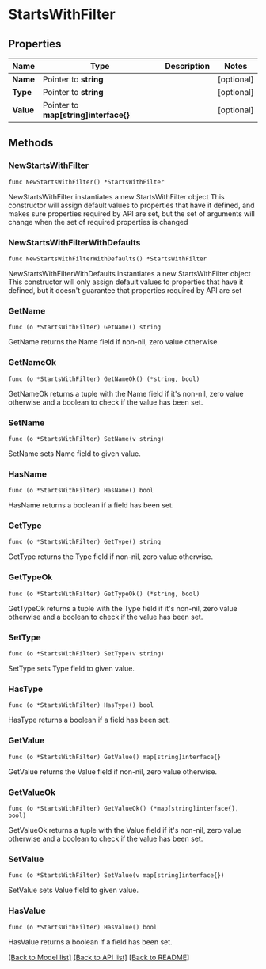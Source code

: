 # StartsWithFilter

## Properties

Name | Type | Description | Notes
------------ | ------------- | ------------- | -------------
**Name** | Pointer to **string** |  | [optional] 
**Type** | Pointer to **string** |  | [optional] 
**Value** | Pointer to **map[string]interface{}** |  | [optional] 

## Methods

### NewStartsWithFilter

`func NewStartsWithFilter() *StartsWithFilter`

NewStartsWithFilter instantiates a new StartsWithFilter object
This constructor will assign default values to properties that have it defined,
and makes sure properties required by API are set, but the set of arguments
will change when the set of required properties is changed

### NewStartsWithFilterWithDefaults

`func NewStartsWithFilterWithDefaults() *StartsWithFilter`

NewStartsWithFilterWithDefaults instantiates a new StartsWithFilter object
This constructor will only assign default values to properties that have it defined,
but it doesn't guarantee that properties required by API are set

### GetName

`func (o *StartsWithFilter) GetName() string`

GetName returns the Name field if non-nil, zero value otherwise.

### GetNameOk

`func (o *StartsWithFilter) GetNameOk() (*string, bool)`

GetNameOk returns a tuple with the Name field if it's non-nil, zero value otherwise
and a boolean to check if the value has been set.

### SetName

`func (o *StartsWithFilter) SetName(v string)`

SetName sets Name field to given value.

### HasName

`func (o *StartsWithFilter) HasName() bool`

HasName returns a boolean if a field has been set.

### GetType

`func (o *StartsWithFilter) GetType() string`

GetType returns the Type field if non-nil, zero value otherwise.

### GetTypeOk

`func (o *StartsWithFilter) GetTypeOk() (*string, bool)`

GetTypeOk returns a tuple with the Type field if it's non-nil, zero value otherwise
and a boolean to check if the value has been set.

### SetType

`func (o *StartsWithFilter) SetType(v string)`

SetType sets Type field to given value.

### HasType

`func (o *StartsWithFilter) HasType() bool`

HasType returns a boolean if a field has been set.

### GetValue

`func (o *StartsWithFilter) GetValue() map[string]interface{}`

GetValue returns the Value field if non-nil, zero value otherwise.

### GetValueOk

`func (o *StartsWithFilter) GetValueOk() (*map[string]interface{}, bool)`

GetValueOk returns a tuple with the Value field if it's non-nil, zero value otherwise
and a boolean to check if the value has been set.

### SetValue

`func (o *StartsWithFilter) SetValue(v map[string]interface{})`

SetValue sets Value field to given value.

### HasValue

`func (o *StartsWithFilter) HasValue() bool`

HasValue returns a boolean if a field has been set.


[[Back to Model list]](../README.md#documentation-for-models) [[Back to API list]](../README.md#documentation-for-api-endpoints) [[Back to README]](../README.md)


